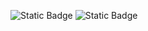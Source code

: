 ![Static Badge](https://img.shields.io/badge/-NixOS-blue?style=plastic&logo=nixos&logoColor=white&color=blue)
![Static Badge](https://img.shields.io/badge/Made%20in-Pain-blue?style=plastic&logoColor=white&color=blue)